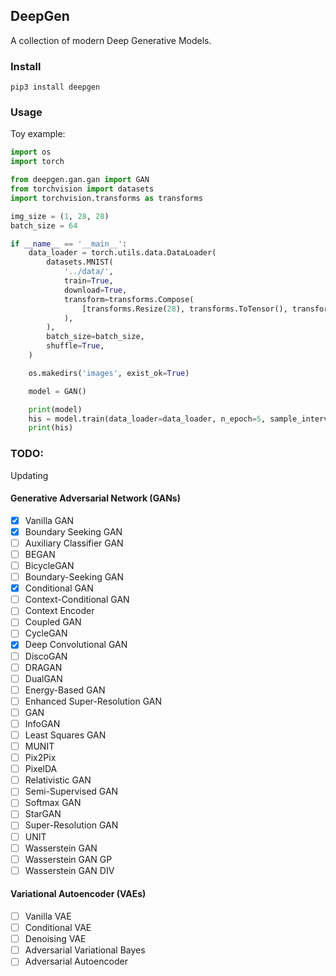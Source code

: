 ## DeepGen
A collection of modern Deep Generative Models.

### Install

`pip3 install deepgen`

### Usage

Toy example:
```python
import os
import torch

from deepgen.gan.gan import GAN
from torchvision import datasets
import torchvision.transforms as transforms

img_size = (1, 28, 28)
batch_size = 64

if __name__ == '__main__':
    data_loader = torch.utils.data.DataLoader(
        datasets.MNIST(
            '../data/',
            train=True,
            download=True,
            transform=transforms.Compose(
                [transforms.Resize(28), transforms.ToTensor(), transforms.Normalize([0.5], [0.5])]
            ),
        ),
        batch_size=batch_size,
        shuffle=True,
    )

    os.makedirs('images', exist_ok=True)

    model = GAN()

    print(model)
    his = model.train(data_loader=data_loader, n_epoch=5, sample_interval=10)
    print(his)

```

### TODO:

Updating

#### Generative Adversarial Network (GANs)

- [x] Vanilla GAN
- [x] Boundary Seeking GAN
- [ ] Auxiliary Classifier GAN
- [ ] BEGAN
- [ ] BicycleGAN
- [ ] Boundary-Seeking GAN
- [x] Conditional GAN
- [ ] Context-Conditional GAN
- [ ] Context Encoder
- [ ] Coupled GAN
- [ ] CycleGAN
- [x] Deep Convolutional GAN
- [ ] DiscoGAN
- [ ] DRAGAN
- [ ] DualGAN
- [ ] Energy-Based GAN
- [ ] Enhanced Super-Resolution GAN
- [ ] GAN
- [ ] InfoGAN
- [ ] Least Squares GAN
- [ ] MUNIT
- [ ] Pix2Pix
- [ ] PixelDA
- [ ] Relativistic GAN
- [ ] Semi-Supervised GAN
- [ ] Softmax GAN
- [ ] StarGAN
- [ ] Super-Resolution GAN
- [ ] UNIT
- [ ] Wasserstein GAN
- [ ] Wasserstein GAN GP
- [ ] Wasserstein GAN DIV

#### Variational Autoencoder (VAEs)

- [ ] Vanilla VAE
- [ ] Conditional VAE
- [ ] Denoising VAE
- [ ] Adversarial Variational Bayes
- [ ] Adversarial Autoencoder
